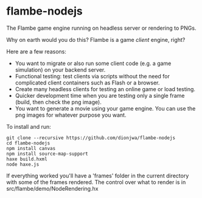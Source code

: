 flambe-nodejs
=============

The Flambe game engine running on headless server or rendering to PNGs.

Why on earth would you do this?  Flambe is a game *client* engine, right?

Here are a few reasons:

* You want to migrate or also run some client code (e.g. a game simulation) on your backend server.
* Functional testing: test clients via scripts without the need for complicated client containers such as Flash or a browser.
* Create many headless clients for testing an online game or load testing.
* Quicker development time when you are testing only a single frame (build, then check the png image).
* You want to generate a movie using your game engine.  You can use the png images for whatever purpose you want.


To install and run:

	git clone --recursive https://github.com/dionjwa/flambe-nodejs
	cd flambe-nodejs
	npm install canvas
	npm install source-map-support
	haxe build.hxml
	node haxe.js

If everything worked you'll have a 'frames' folder in the current directory with some of the frames rendered.  The control over what to render is in src/flambe/demo/NodeRendering.hx
